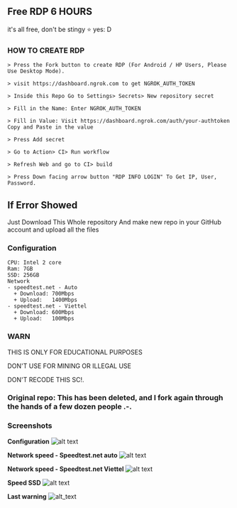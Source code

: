 

## Free RDP 6 HOURS

it's all free, don't be stingy ⭐️ yes: D

### HOW TO CREATE RDP
```
> Press the Fork button to create RDP (For Android / HP Users, Please Use Desktop Mode).

> visit https://dashboard.ngrok.com to get NGROK_AUTH_TOKEN

> Inside this Repo Go to Settings> Secrets> New repository secret

> Fill in the Name: Enter NGROK_AUTH_TOKEN

> Fill in Value: Visit https://dashboard.ngrok.com/auth/your-authtoken Copy and Paste in the value

> Press Add secret 

> Go to Action> CI> Run workflow

> Refresh Web and go to CI> build

> Press Down facing arrow button "RDP INFO LOGIN" To Get IP, User, Password.
```
## If Error Showed

Just Download This Whole repository And make new repo in your GitHub account and upload all the files

### Configuration
```
CPU: Intel 2 core
Ram: 7GB
SSD: 256GB
Network
- speedtest.net - Auto
  + Download: 700Mbps
  + Upload:   1400Mbps
- speedtest.net - Viettel
  + Download: 600Mbps
  + Upload:   100Mbps
```
### WARN

THIS IS ONLY FOR EDUCATIONAL PURPOSES

DON'T USE FOR MINING OR ILLEGAL USE

DON'T RECODE THIS SC!.

### Original repo: This has been deleted, and I fork again through the hands of a few dozen people .-.

### Screenshots

**Configuration**
![alt text](https://cdn.discordapp.com/attachments/886275175480426557/920171813001130084/unknown.png)

**Network speed - Speedtest.net auto**
![alt text](https://cdn.discordapp.com/attachments/886275175480426557/920171007115927592/unknown.png)

**Network speed - Speedtest.net Viettel**
![alt text](https://cdn.discordapp.com/attachments/886275175480426557/920171491046359100/unknown.png)

**Speed SSD**
![alt text](https://cdn.discordapp.com/attachments/886275175480426557/920170716660367400/unknown.png)

**Last warning**
![alt_text](https://cdn.discordapp.com/attachments/886275175480426557/920977456406609940/unknown.png)


